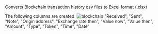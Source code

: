 Converts Blockchain transaction history csv files to Excel format (.xlsx)

The following columns are created:
![blockchain](https://user-images.githubusercontent.com/92279236/137325269-a9e2bd01-43f1-4d8f-9ade-823c197c76b8.png)
"Received", "Sent", "Note", "Origin address", "Exchange rate then", "Value now", "Value then", "Amount", "Type", "Token", "Time", "Date"
